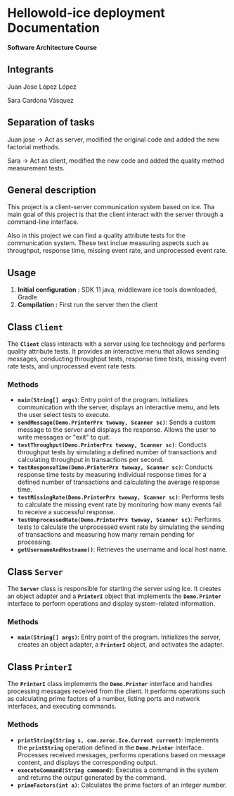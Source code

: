 # Hellowold-ice deployment Documentation

****Software Architecture Course****

## Integrants

Juan Jose López López

Sara Cardona Vásquez 

## Separation of tasks

Juan jose → Act as server, modified the original code and added the new factorial methods.

Sara → Act as client, modified the new code and added the quality method measurement tests.

## General description

This project is a client-server communication system based on ice. Tha main goal of this project is that the client interact with the server through a command-line interface.

Also in this project we can find a quality attribute tests for the communication system. These test inclue measuring aspects such as throughput, response time, missing event rate, and unprocessed event rate.

## Usage

1. ****************************************************Initial configuration :**************************************************** SDK 11 java, middleware ice tools downloaded, Gradle 
2. ****************************Compilation :**************************** First run the server then the client

## **Class `Client`**

The **`Client`** class interacts with a server using Ice technology and performs quality attribute tests. It provides an interactive menu that allows sending messages, conducting throughput tests, response time tests, missing event rate tests, and unprocessed event rate tests.

### **Methods**

- **`main(String[] args)`**: Entry point of the program. Initializes communication with the server, displays an interactive menu, and lets the user select tests to execute.
- **`sendMessage(Demo.PrinterPrx twoway, Scanner sc)`**: Sends a custom message to the server and displays the response. Allows the user to write messages or "exit" to quit.
- **`testThroughput(Demo.PrinterPrx twoway, Scanner sc)`**: Conducts throughput tests by simulating a defined number of transactions and calculating throughput in transactions per second.
- **`testResponseTime(Demo.PrinterPrx twoway, Scanner sc)`**: Conducts response time tests by measuring individual response times for a defined number of transactions and calculating the average response time.
- **`testMissingRate(Demo.PrinterPrx twoway, Scanner sc)`**: Performs tests to calculate the missing event rate by monitoring how many events fail to receive a successful response.
- **`testUnprocessedRate(Demo.PrinterPrx twoway, Scanner sc)`**: Performs tests to calculate the unprocessed event rate by simulating the sending of transactions and measuring how many remain pending for processing.
- **`getUsernameAndHostname()`**: Retrieves the username and local host name.

## **Class `Server`**

The **`Server`** class is responsible for starting the server using Ice. It creates an object adapter and a **`PrinterI`** object that implements the **`Demo.Printer`** interface to perform operations and display system-related information.

### **Methods**

- **`main(String[] args)`**: Entry point of the program. Initializes the server, creates an object adapter, a **`PrinterI`** object, and activates the adapter.

## **Class `PrinterI`**

The **`PrinterI`** class implements the **`Demo.Printer`** interface and handles processing messages received from the client. It performs operations such as calculating prime factors of a number, listing ports and network interfaces, and executing commands.

### **Methods**

- **`printString(String s, com.zeroc.Ice.Current current)`**: Implements the **`printString`** operation defined in the **`Demo.Printer`** interface. Processes received messages, performs operations based on message content, and displays the corresponding output.
- **`executeCommand(String command)`**: Executes a command in the system and returns the output generated by the command.
- **`primeFactors(int a)`**: Calculates the prime factors of an integer number.